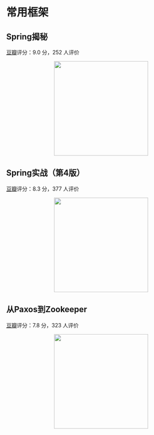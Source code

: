 # 常用框架

## Spring揭秘

[豆瓣](https://book.douban.com/subject/3897837/)评分：9.0 分，252 人评价

<div align="center"><img src="https://gitee.com/duhouan/ImagePro/raw/master/java-notes/book/book_18.jpg" width="250"/></div>

## Spring实战（第4版）

[豆瓣](https://book.douban.com/subject/26767354/)评分：8.3 分，377 人评价

<div align="center"><img src="https://gitee.com/duhouan/ImagePro/raw/master/java-notes/book/book_17.jpg" width="250"/></div>

## 从Paxos到Zookeeper

[豆瓣](https://book.douban.com/subject/26292004/)评分：7.8 分，323 人评价

<div align="center"><img src="https://gitee.com/duhouan/ImagePro/raw/master/java-notes/book/book_20.jpg" width="250"/></div>

